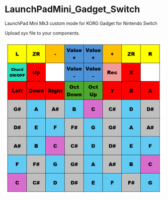 # LaunchPadMini_Gadget_Switch
LaunchPad Mini Mk3 custom mode for KORG Gadget for Nintendo Switch

Upload syx file to your components.  

![gadgetswitch](gadgetswitch.png)  
